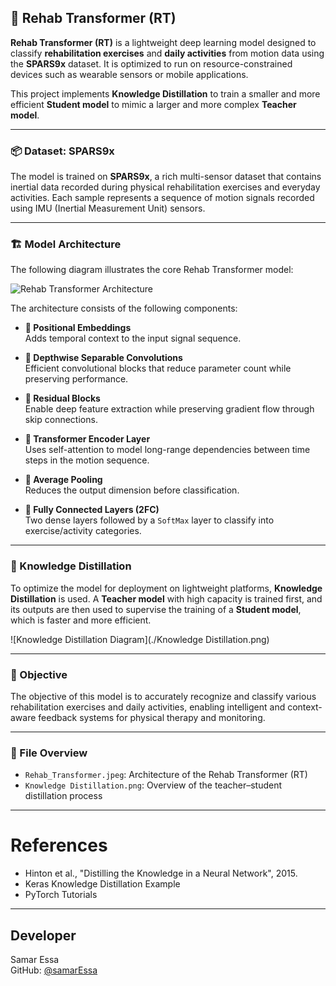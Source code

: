 ## 🧠 Rehab Transformer (RT)

**Rehab Transformer (RT)** is a lightweight deep learning model designed to classify **rehabilitation exercises** and **daily activities** from motion data using the **SPARS9x** dataset. It is optimized to run on resource-constrained devices such as wearable sensors or mobile applications.

This project implements **Knowledge Distillation** to train a smaller and more efficient **Student model** to mimic a larger and more complex **Teacher model**.

---

### 📦 Dataset: SPARS9x

The model is trained on **SPARS9x**, a rich multi-sensor dataset that contains inertial data recorded during physical rehabilitation exercises and everyday activities. Each sample represents a sequence of motion signals recorded using IMU (Inertial Measurement Unit) sensors.

---

### 🏗️ Model Architecture

The following diagram illustrates the core Rehab Transformer model:

![Rehab Transformer Architecture](./RehabـTransformer.jpeg)

The architecture consists of the following components:

- **📍 Positional Embeddings**  
  Adds temporal context to the input signal sequence.

- **🧠 Depthwise Separable Convolutions**  
  Efficient convolutional blocks that reduce parameter count while preserving performance.

- **🔁 Residual Blocks**  
  Enable deep feature extraction while preserving gradient flow through skip connections.

- **🧱 Transformer Encoder Layer**  
  Uses self-attention to model long-range dependencies between time steps in the motion sequence.

- **🔄 Average Pooling**  
  Reduces the output dimension before classification.

- **🔢 Fully Connected Layers (2FC)**  
  Two dense layers followed by a `SoftMax` layer to classify into exercise/activity categories.

---

### 🔄 Knowledge Distillation

To optimize the model for deployment on lightweight platforms, **Knowledge Distillation** is used. A **Teacher model** with high capacity is trained first, and its outputs are then used to supervise the training of a **Student model**, which is faster and more efficient.

![Knowledge Distillation Diagram](./Knowledge Distillation.png)

---

### 🎯 Objective

The objective of this model is to accurately recognize and classify various rehabilitation exercises and daily activities, enabling intelligent and context-aware feedback systems for physical therapy and monitoring.

---

### 📁 File Overview

- `Rehab_Transformer.jpeg`: Architecture of the Rehab Transformer (RT)
- `Knowledge Distillation.png`: Overview of the teacher–student distillation process 

---
# References

- Hinton et al., "Distilling the Knowledge in a Neural Network", 2015.
- Keras Knowledge Distillation Example
- PyTorch Tutorials

---

## Developer

Samar Essa  
GitHub: [@samarEssa](https://github.com/samarEssa)
